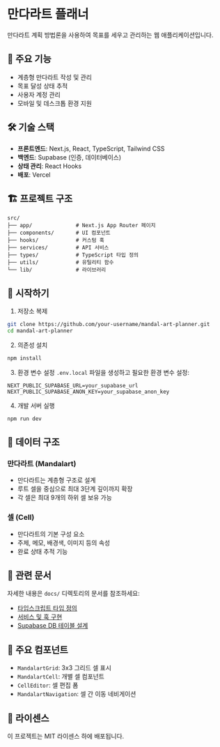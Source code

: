 # 만다라트 플래너

만다라트 계획 방법론을 사용하여 목표를 세우고 관리하는 웹 애플리케이션입니다.

## 🚀 주요 기능

- 계층형 만다라트 작성 및 관리
- 목표 달성 상태 추적
- 사용자 계정 관리
- 모바일 및 데스크톱 환경 지원

## 🛠️ 기술 스택

- **프론트엔드**: Next.js, React, TypeScript, Tailwind CSS
- **백엔드**: Supabase (인증, 데이터베이스)
- **상태 관리**: React Hooks
- **배포**: Vercel

## 🏗️ 프로젝트 구조

```
src/
├── app/              # Next.js App Router 페이지
├── components/       # UI 컴포넌트
├── hooks/            # 커스텀 훅
├── services/         # API 서비스
├── types/            # TypeScript 타입 정의
├── utils/            # 유틸리티 함수
└── lib/              # 라이브러리
```

## 🚀 시작하기

1. 저장소 복제
```bash
git clone https://github.com/your-username/mandal-art-planner.git
cd mandal-art-planner
```

2. 의존성 설치
```bash
npm install
```

3. 환경 변수 설정
`.env.local` 파일을 생성하고 필요한 환경 변수 설정:
```
NEXT_PUBLIC_SUPABASE_URL=your_supabase_url
NEXT_PUBLIC_SUPABASE_ANON_KEY=your_supabase_anon_key
```

4. 개발 서버 실행
```bash
npm run dev
```

## 📝 데이터 구조

### 만다라트 (Mandalart)
- 만다라트는 계층형 구조로 설계
- 루트 셀을 중심으로 최대 3단계 깊이까지 확장
- 각 셀은 최대 9개의 하위 셀 보유 가능

### 셀 (Cell)
- 만다라트의 기본 구성 요소
- 주제, 메모, 배경색, 이미지 등의 속성
- 완료 상태 추적 기능

## 🔗 관련 문서

자세한 내용은 `docs/` 디렉토리의 문서를 참조하세요:
- [타입스크립트 타입 정의](docs/types%20mandalart%20ts%201be0672e9334805c923dc8a270f4005b.md)
- [서비스 및 훅 구현](docs/services%20and%20hooks.md)
- [Supabase DB 테이블 설계](docs/Supabase%20DB%20테이블%20설계%201be0672e93348017aabefe4b02f30378.md)

## 🧩 주요 컴포넌트

- `MandalartGrid`: 3x3 그리드 셀 표시
- `MandalartCell`: 개별 셀 컴포넌트
- `CellEditor`: 셀 편집 폼
- `MandalartNavigation`: 셀 간 이동 네비게이션

## 🔑 라이센스

이 프로젝트는 MIT 라이센스 하에 배포됩니다.
